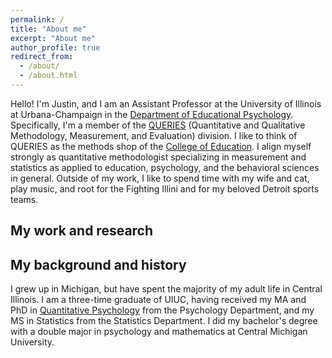 ```yaml
---
permalink: /
title: "About me"
excerpt: "About me"
author_profile: true
redirect_from: 
  - /about/
  - /about.html
---
```


Hello! I'm Justin, and I am an Assistant Professor at the University of Illinois at Urbana-Champaign in the [Department of Educational Psychology](https://education.illinois.edu/edpsy). Specifically, I'm a member of the [QUERIES](https://education.illinois.edu/edpsy/programs-degrees/queries) (Quantitative and Qualitative Methodology, Measurement, and Evaluation) division. I like to think of QUERIES as the methods shop of the [College of Education](https://education.illinois.edu/). I align myself strongly as quantitative methodologist specializing in measurement and statistics as applied to education, psychology, and the behavioral sciences in general. Outside of my work, I like to spend time with my wife and cat, play music, and root for the Fighting Illini and for my beloved Detroit sports teams.

My work and research
------


My background and history
------
I grew up in Michigan, but have spent the majority of my adult life in Central Illinois. I am a three-time graduate of UIUC, having received my MA and PhD in [Quantitative Psychology](https://www.apa.org/ed/precollege/psn/2016/01/quantitative-psychology) from the Psychology Department, and my MS in Statistics from the Statistics Department. I did my bachelor's degree with a double major in psychology and mathematics at Central Michigan University.